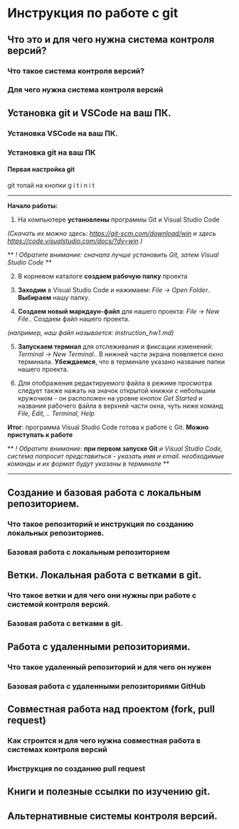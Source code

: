 # Инструкция по работе с git

## Что это и для чего нужна система контроля версий?

### Что такое система контроля версий?

### Для чего нужна система контроля версий

## Установка git и VSCode на ваш ПК.

### Установка VSCode на ваш ПК.

### Установка git на ваш ПК

#### Первая настройка git 
git топай на кнопки g i t    i n i t

____________________
**Начало работы:**
1. На компьютере **установлены** программы Git и Visual Studio Code

*(Скачать их можно здесь: https://git-scm.com/download/win
 и здесь https://code.visualstudio.com/docs/?dv=win 
)* 

** *! Обратите внимание: сначала лучше установить Git, затем Visual Studio Code* **

2. В корневом каталоге **создаем рабочую папку** проекта

3. **Заходим** в Visual Studio Code и нажимаем:
*File -> Open Folder..* **Выбираем** нашу папку.

4. **Создаем новый маркдаун-файл** для нашего проекта:
*File -> New File..* Создаем файл нашего проекта.

*(например, наш файл называется: instruction_hw1.md)*

5. **Запускаем термнал** для отслеживания и фиксации изменений: *Terminal -> New Terminal..* В нижней части экрана появляется окно терминала. **Убеждаемся**, что в терминале указано название папки нашего проекта.

6. Для отображения редактируемого файла в режиме просмотра следует также нажать на значок открытой книжки с небольшим кружочком - он расположен на уровне кнопок *Get Started* и названия рабочего файла в верхней части окна, чуть ниже команд *File, Edit, .. Terminal, Help*  

**Итог**: программа Visual Studio Code готова к работе с Git. **Можно приступать к работе**

** *! Обратите внимание:* **при первом запуске Git** *и Visual Studio Code, система попросит представиться - указать имя и email. необходимые команды и их формат будут указаны в терминале* **

__________________________


## Создание и базовая работа с локальным репозиторием.

### Что такое репозиторий и инструкция по созданию локальных репозиториев.

### Базовая работа с локальным репозиторием

## Ветки. Локальная работа с ветками в git.

### Что такое ветки и для чего они нужны при работе с системой контроля версий.

### Базовая работа с ветками в git.

## Работа с удаленными репозиториями.

### Что такое удаленный репозиторий и для чего он нужен

### Базовая работа с удаленными репозиториями GitHub

## Совместная работа над проектом (fork, pull request)

### Как строится и для чего нужна совместная работа в системах контроля версий

### Инструкция по созданию pull request

## Книги и полезные ссылки по изучению git.

## Альтернативные системы контроля версий.
